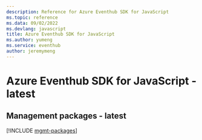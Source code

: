 ```yaml
---
description: Reference for Azure Eventhub SDK for JavaScript
ms.topic: reference
ms.data: 09/02/2022
ms.devlang: javascript
title: Azure Eventhub SDK for JavaScript
ms.author: yumeng
ms.service: eventhub
author: jeremymeng
---
```

# Azure Eventhub SDK for JavaScript - latest

## Management packages - latest
[!INCLUDE [mgmt-packages](eventhub-mgmt-index.md)]
